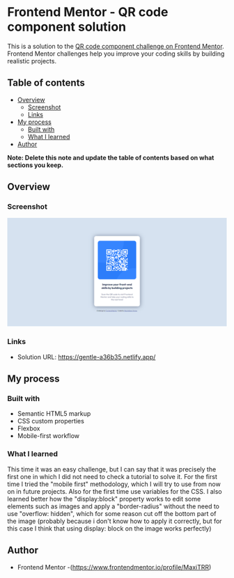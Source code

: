 # Frontend Mentor - QR code component solution

This is a solution to the [QR code component challenge on Frontend Mentor](https://www.frontendmentor.io/challenges/qr-code-component-iux_sIO_H). Frontend Mentor challenges help you improve your coding skills by building realistic projects. 

## Table of contents

- [Overview](#overview)
  - [Screenshot](#screenshot)
  - [Links](#links)
- [My process](#my-process)
  - [Built with](#built-with)
  - [What I learned](#what-i-learned)
- [Author](#author)

**Note: Delete this note and update the table of contents based on what sections you keep.**

## Overview

### Screenshot

![](images/Screenshot-Qr-Component.png)

### Links

- Solution URL: https://gentle-a36b35.netlify.app/

## My process

### Built with

- Semantic HTML5 markup
- CSS custom properties
- Flexbox
- Mobile-first workflow

### What I learned
This time it was an easy challenge, but I can say that it was precisely the first one in which I did not need to check a tutorial to solve it. For the first time I tried the "mobile first" methodology, which I will try to use from now on in future projects. Also for the first time use variables for the CSS. I also learned better how the "display:block" property works to edit some elements such as images and apply a "border-radius" without the need to use "overflow: hidden", which for some reason cut off the bottom part of the image (probably because i don't know how to apply it correctly, but for this case I think that using display: block on the image works perfectly)

## Author

- Frontend Mentor -(https://www.frontendmentor.io/profile/MaxiTRR)
